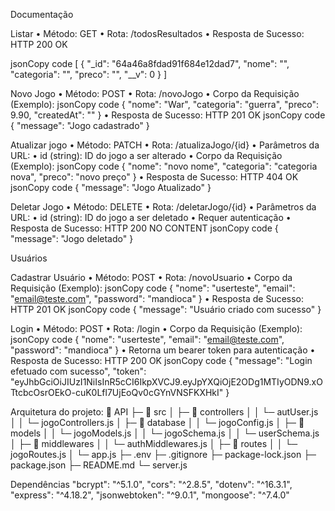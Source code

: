 Documentação

Listar 
•	Método: GET
•	Rota: /todosResultados
•	Resposta de Sucesso: HTTP 200 OK

jsonCopy code
[ { "_id": "64a46a8fdad91f684e12dad7", "nome": "", "categoria": "", "preco": "", "__v": 0 } ] 

Novo Jogo
•	Método: POST
•	Rota: /novoJogo
•	Corpo da Requisição (Exemplo):
jsonCopy code
{ "nome": "War", "categoria": "guerra", "preco": 9.90, "createdAt": "" } 
•	Resposta de Sucesso: HTTP 201 OK
jsonCopy code
{ "message": "Jogo cadastrado" } 

Atualizar jogo 
•	Método: PATCH
•	Rota: /atualizaJogo/{id}
•	Parâmetros da URL:
•	id (string): ID do jogo a ser alterado
•	Corpo da Requisição (Exemplo):
jsonCopy code
{ "nome": "novo nome", "categoria": "categoria nova", "preco": "novo preço" } 
•	Resposta de Sucesso: HTTP 404 OK
jsonCopy code
{ "message": "Jogo Atualizado" } 

Deletar Jogo
•	Método: DELETE
•	Rota: /deletarJogo/{id}
•	Parâmetros da URL:
•	id (string): ID do jogo a ser deletado
•	Requer autenticação
•	Resposta de Sucesso: HTTP 200 NO CONTENT
jsonCopy code
{ "message": "Jogo deletado" } 

Usuários

Cadastrar Usuário
•	Método: POST
•	Rota: /novoUsuario
•	Corpo da Requisição (Exemplo):
jsonCopy code
{ "nome": "userteste", "email": "email@teste.com", "password": "mandioca" } 
•	Resposta de Sucesso: HTTP 201 OK
jsonCopy code
{ "message": "Usuário criado com sucesso" } 

Login
•	Método: POST
•	Rota: /login
•	Corpo da Requisição (Exemplo):
jsonCopy code
{ "nome": "userteste", "email": "email@teste.com", "password": "mandioca" } 
•	Retorna um bearer token para autenticação
•	Resposta de Sucesso: HTTP 200 OK
jsonCopy code
{ "message": "Login efetuado com sucesso", "token": "eyJhbGciOiJIUzI1NiIsInR5cCI6IkpXVCJ9.eyJpYXQiOjE2ODg1MTIyODN9.xOTtcbcOsrOEkO-cuK0Lfl7UjEoQv0cGYnVNSFKXHkI" } 

Arquitetura do projeto:
📂 API
├─ 📂 src
│ ├─ 📂 controllers
│ │ └─ autUser.js
│ │ └─ jogoControllers.js
│ ├─ 📂 database
│ │ └─ jogoConfig.js
│ ├─ 📂 models
│ │ └─ jogoModels.js
│ │ └─ jogoSchema.js
│ │ └─ userSchema.js
│ ├─ 📂 middlewares
│ │ └─ authMiddlewares.js
│ ├─ 📂 routes
│ │ └─ jogoRoutes.js
│ └─ app.js
├─ .env
├─ .gitignore
├─ package-lock.json
├─ package.json
├─ README.md
└─ server.js

Dependências 
    "bcrypt": "^5.1.0",
    "cors": "^2.8.5",
    "dotenv": "^16.3.1",
    "express": "^4.18.2",
    "jsonwebtoken": "^9.0.1",
    "mongoose": "^7.4.0"
